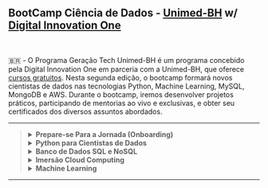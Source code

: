 ## BootCamp Ciência de Dados - [Unimed-BH](http://www.unimedbh.com.br/) w/ [Digital Innovation One](https://www.dio.me/)

<br>

:brazil: - O Programa Geração Tech Unimed-BH é um programa concebido pela Digital Innovation One em parceria com a Unimed-BH, que oferece [cursos gratuitos](https://web.dio.me/track/geracao-tech-unimed-bh-ciencia-de-dados). Nesta segunda edição, o bootcamp formará novos cientistas de dados nas tecnologias Python, Machine Learning, MySQL, MongoDB e AWS. Durante o bootcamp, iremos desenvolver projetos práticos, participando de mentorias ao vivo e exclusivas, 
e obter seu certificados dos diversos assuntos abordados.
<br>

----

<blockquote>
<details>
  <summary><strong>Prepare-se Para a Jornada (Onboarding)</strong></summary><br />
    
  - [x] Boas-vindas: Geração Tech Unimed BH
  - [x] Aula Inaugural
  - [x] Conheça as Oportunidades da DIO
  - [x] Seja Protagonista nesse Bootcamp
  - [x] Introodução ao Git e GitHub
  - [x] Como Entregar seu Desafio de Projeto
  - [x] <b>Desafio</b> : Criando o Repositório para compartilhar Seu Progresso
 
    <br />
</details>
 <details>
  <summary><strong>Python para Cientistas de Dados</strong></summary><br />

  - [x] Ambiente de Desenvolvimento e Primeiros Passos
  - [x] Conhecendo a Linguagem de Programação Python
  - [x] Tipos de Operadores com Python
  - [x] Estrutras Condicionais e de Repetição em Python
  - [x] Manipulação de Strings com Python
  - [x] <b>Desafio de Código</b> : Desafios Iniciais Py - Unimed-BH
  - [x] [<b>Desafio de Projeto</b> : Análise de dados com Python e Pandas](https://github.com/VitorFran1337/pandas_introduction)
  - [x] Trabalhando com Listas em Python
  - [x] Conhecendo Tuplas em Python
  - [x] Explorando Conjuntos em Python
  - [x] Aprendendo a Utilizar Dicionários em Python
  - [x] Dominando Funções em Python
  - [x] Fundamentos de ETL (Extract, Transform, Load) em Python
  - [x] Introdução à Programação Orientada a Objetos (POO) em Python
  - [x] Aprendendo o Conceito de Herança em Python
  - [x] Aplicando Encapsulamento em Python
  - [x] Conhecendo Polimorfismo em Python
  - [x] <b>Desafio de Código</b> : Desafios Intermediários Py - Unimed-BH
  - [x] [<b>Desafio de Projeto</b> : Descomplicando a Criação de Pacotes de Processamento de Imagens em Python](https://github.com/VitorFran1337/package-test-calculator)
  - [x] [<b>Desafio de Projeto</b> : Criando Modelos com Python e Machine Learning para Prever a Evolução do COVID-19 no Brasil](https://github.com/VitorFran1337/pandas-covid-analysis)

    <br />
 </details>
 <details>
  <summary><strong>Banco de Dados SQL e NoSQL</strong></summary><br />

  - [x] Introdução a Banco de Dados
  - [x] Sistemas de Gerenciamento de Banco de Dados
  - [x] Modelagem de Dados para Banco de Dados
  - [x] Arquitetura de Banco de Dados
  - [x] Fundamentos de Modelagem e Projeto de Dados
  - [x] Modelo de Entidade Relacionamento com Banco de Dados
  - [x] Modelo de Relacionamento de Entidade Aprimorado com Banco de Dados
  - [x] [<b>Desafio</b> : Refinando um Projeto Conceitual de Banco de Dados - E-COMMERCE](https://github.com/VitorFran1337/dio-db-e_commerce)
  - [x] [<b>Desafio de Projeto</b> : Construindo um Esquema Conceitual para Banco de Dados](https://github.com/VitorFran1337/dio-unimed-workshop)
  - [x] Modelo Relacional e Mapeamento Relacional com Banco de Dados
  - [x] Primeiros Passos com SQL
  - [x] Explorando Queries com SQL
  - [x] Criando Queries com Funções e Cláusulas de Agrupamento
  - [x] Agrupando Registros e Tabelas com Join Statement
  - [x] [<b>Desafio de Projeto</b> : Construindo seu Primeiro Projeto Lógico com Banco de Dados](https://github.com/VitorFran1337/dio-db-e_commerce)
  - [x] [<b>Desafio de Projeto</b> : Construa um Projeto Lógico de Banco de Dados do Zero](https://github.com/VitorFran1337/dio-unimed-workshop)
  - [x] Introdução ao MongoDB e Banco de Dados NoSQL
  
    <br />
  </details>
  <details>
  <summary><strong>Imersão Cloud Computing</strong></summary><br />
 
  - [x] Primeiros Passos com AWS
  - [ ] [<b>Desafio de Projeto</b> : Boas Práticas com DynamoDB](link-do-repositorio)
  - [ ] Desenvolvendo Soluções Serverless na AWS
  - [ ] Introdução à Engenharia de Dados na AWS
  - [ ] Imersão ao Ecossistema Cloud Data AWS
  - [ ] [<b>Desafio de Projeto</b> : Explorando Dados Demográficos com Serviços de Big Data na AWS](link-do-repositorio)

    <br />
  </details>
   <details>
  <summary><strong>Machine Learning</strong></summary><br />

  - [x] Linguagens de Programação para Machine Learning
  - [ ] Python para Machine Learning
  - [ ] R para Machine Learning
  - [ ] Entendendo Machine Learning com Amazon SageMaker
  - [ ] [<b>Desafio de Projeto</b> : Treinamento de Redes Neurais com Transfer Learning
  
    <br />
  </details>
  </blockquote>
  
  ----
